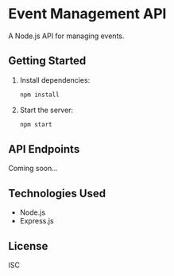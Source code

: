 # Event Management API

A Node.js API for managing events.

## Getting Started

1. Install dependencies:
   ```bash
   npm install
   ```

2. Start the server:
   ```bash
   npm start
   ```

## API Endpoints

Coming soon...

## Technologies Used

- Node.js
- Express.js

## License

ISC
